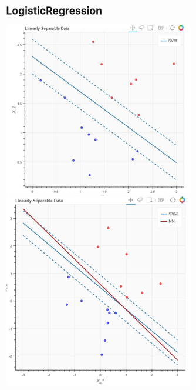 # LogisticRegression

 <td>
  <a href="https://github.com/Nivgil/LogisticRegression/blob/master/Capture.JPG">
  <img alt="image" src="https://github.com/Nivgil/LogisticRegression/blob/master/Capture.JPG" />
  </a>
  </td>
  
  
   <td>
  <a href="https://github.com/Nivgil/LogisticRegression/blob/master/percptron_convergence.gif">
  <img alt="image" src="https://github.com/Nivgil/LogisticRegression/blob/master/percptron_convergence.gif" />
  </a>
  </td>
